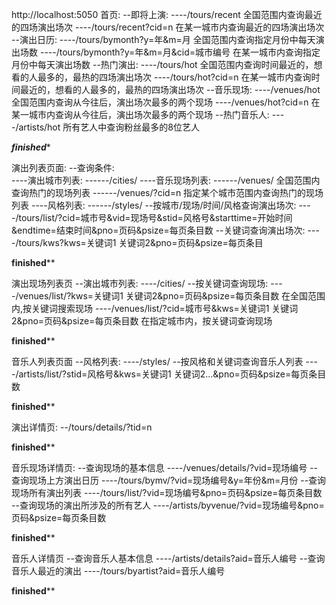 http://localhost:5050
首页: 
--即将上演: 
----/tours/recent 全国范围内查询最近的四场演出场次
----/tours/recent?cid=n 在某一城市内查询最近的四场演出场次
--演出日历:
----/tours/bymonth?y=年&m=月 全国范围内查询指定月份中每天演出场数
----/tours/bymonth?y=年&m=月&cid=城市编号 在某一城市内查询指定月份中每天演出场数
--热门演出:
----/tours/hot 全国范围内查询时间最近的，想看的人最多的，最热的四场演出场次
----/tours/hot?cid=n 在某一城市内查询时间最近的，想看的人最多的，最热的四场演出场次
--音乐现场:
----/venues/hot 全国范围内查询从今往后，演出场次最多的两个现场
----/venues/hot?cid=n 在某一城市内查询从今往后，演出场次最多的两个现场
--热门音乐人:
----/artists/hot 所有艺人中查询粉丝最多的8位艺人

*********************finished**********************

演出列表页面:
--查询条件:  
----演出城市列表:
------/cities/
----音乐现场列表:
------/venues/  全国范围内查询热门的现场列表
------/venues/?cid=n  指定某个城市范围内查询热门的现场列表
----风格列表:
------/styles/
--按城市/现场/时间/风格查询演出场次:
----/tours/list/?cid=城市号&vid=现场号&stid=风格号&starttime=开始时间&endtime=结束时间&pno=页码&psize=每页条目数
--关键词查询演出场次:
----/tours/kws?kws=关键词1 关键词2&pno=页码&psize=每页条目

****************************finished******************************

演出现场列表页
--演出城市列表:
----/cities/
--按关键词查询现场:
----/venues/list/?kws=关键词1 关键词2&pno=页码&psize=每页条目数  在全国范围内,按关键词搜索现场
----/venues/list/?cid=城市号&kws=关键词1 关键词2&pno=页码&psize=每页条目数 在指定城市内，按关键词查询现场

****************************finished******************************

音乐人列表页面
--风格列表:
----/styles/
--按风格和关键词查询音乐人列表
----/artists/list/?stid=风格号&kws=关键词1 关键词2...&pno=页码&psize=每页条目数

****************************finished******************************

演出详情页:
--/tours/details/?tid=n

****************************finished******************************

音乐现场详情页: 
--查询现场的基本信息
----/venues/details/?vid=现场编号
--查询现场上方演出日历
----/tours/bymv/?vid=现场编号&y=年份&m=月份
--查询现场所有演出列表
----/tours/list/?vid=现场编号&pno=页码&psize=每页条目数
--查询现场的演出所涉及的所有艺人
----/artists/byvenue/?vid=现场编号&pno=页码&psize=每页条目数

****************************finished******************************

音乐人详情页
--查询音乐人基本信息
----/artists/details?aid=音乐人编号
--查询音乐人最近的演出
----/tours/byartist?aid=音乐人编号

****************************finished******************************